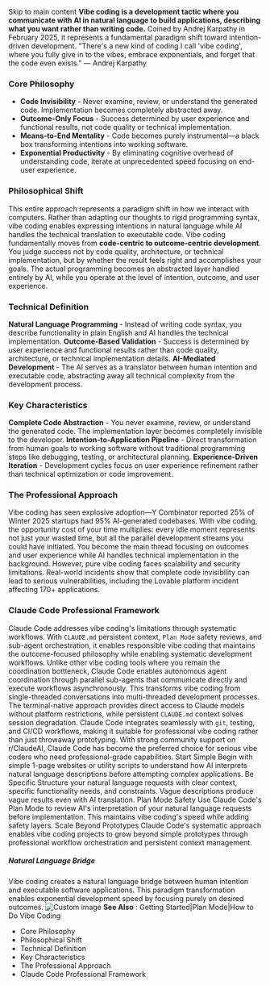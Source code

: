 Skip to main content
**Vibe coding is a development tactic where you communicate with AI in natural language to build applications, describing what you want rather than writing code.** Coined by Andrej Karpathy in February 2025, it represents a fundamental paradigm shift toward intention-driven development.
"There's a new kind of coding I call 'vibe coding', where you fully give in to the vibes, embrace exponentials, and forget that the code even exists." — Andrej Karpathy
### Core Philosophy​
  * **Code Invisibility** - Never examine, review, or understand the generated code. Implementation becomes completely abstracted away.
  * **Outcome-Only Focus** - Success determined by user experience and functional results, not code quality or technical implementation.
  * **Means-to-End Mentality** - Code becomes purely instrumental—a black box transforming intentions into working software.
  * **Exponential Productivity** - By eliminating cognitive overhead of understanding code, iterate at unprecedented speed focusing on end-user experience.


### Philosophical Shift​
This entire approach represents a paradigm shift in how we interact with computers. Rather than adapting our thoughts to rigid programming syntax, vibe coding enables expressing intentions in natural language while AI handles the technical translation to executable code.
Vibe coding fundamentally moves from **code-centric to outcome-centric development**. You judge success not by code quality, architecture, or technical implementation, but by whether the result feels right and accomplishes your goals. The actual programming becomes an abstracted layer handled entirely by AI, while you operate at the level of intention, outcome, and user experience.
### Technical Definition​
**Natural Language Programming** - Instead of writing code syntax, you describe functionality in plain English and AI handles the technical implementation.
**Outcome-Based Validation** - Success is determined by user experience and functional results rather than code quality, architecture, or technical implementation details.
**AI-Mediated Development** - The AI serves as a translator between human intention and executable code, abstracting away all technical complexity from the development process.
### Key Characteristics​
**Complete Code Abstraction** - You never examine, review, or understand the generated code. The implementation layer becomes completely invisible to the developer.
**Intention-to-Application Pipeline** - Direct transformation from human goals to working software without traditional programming steps like debugging, testing, or architectural planning.
**Experience-Driven Iteration** - Development cycles focus on user experience refinement rather than technical optimization or code improvement.
### The Professional Approach​
Vibe coding has seen explosive adoption—Y Combinator reported 25% of Winter 2025 startups had 95% AI-generated codebases. With vibe coding, the opportunity cost of your time multiplies: every idle moment represents not just your wasted time, but all the parallel development streams you could have initiated. You become the main thread focusing on outcomes and user experience while AI handles technical implementation in the background.
However, pure vibe coding faces scalability and security limitations. Real-world incidents show that complete code invisibility can lead to serious vulnerabilities, including the Lovable platform incident affecting 170+ applications.
### Claude Code Professional Framework​
Claude Code addresses vibe coding's limitations through systematic workflows. With `CLAUDE.md` persistent context, `Plan Mode` safety reviews, and sub-agent orchestration, it enables responsible vibe coding that maintains the outcome-focused philosophy while enabling systematic development workflows.
Unlike other vibe coding tools where you remain the coordination bottleneck, Claude Code enables autonomous agent coordination through parallel sub-agents that communicate directly and execute workflows asynchronously. This transforms vibe coding from single-threaded conversations into multi-threaded development processes.
The terminal-native approach provides direct access to Claude models without platform restrictions, while persistent `CLAUDE.md` context solves session degradation. Claude Code integrates seamlessly with `git`, testing, and CI/CD workflows, making it suitable for professional vibe coding rather than just throwaway prototyping.
With strong community support on r/ClaudeAI, Claude Code has become the preferred choice for serious vibe coders who need professional-grade capabilities.
Start Simple
Begin with simple 1-page websites or utility scripts to understand how AI interprets natural language descriptions before attempting complex applications.
Be Specific
Structure your natural language requests with clear context, specific functionality needs, and constraints. Vague descriptions produce vague results even with AI translation.
Plan Mode Safety
Use Claude Code's Plan Mode to review AI's interpretation of your natural language requests before implementation. This maintains vibe coding's speed while adding safety layers.
Scale Beyond Prototypes
Claude Code's systematic approach enables vibe coding projects to grow beyond simple prototypes through professional workflow orchestration and persistent context management.
##### Natural Language Bridge
Vibe coding creates a natural language bridge between human intention and executable software applications. This paradigm transformation enables exponential development speed by focusing purely on desired outcomes.
![Custom image](https://www.claudelog.com/img/discovery/013.png)
**See Also** : Getting Started|Plan Mode|How to Do Vibe Coding
  * Core Philosophy
  * Philosophical Shift
  * Technical Definition
  * Key Characteristics
  * The Professional Approach
  * Claude Code Professional Framework


